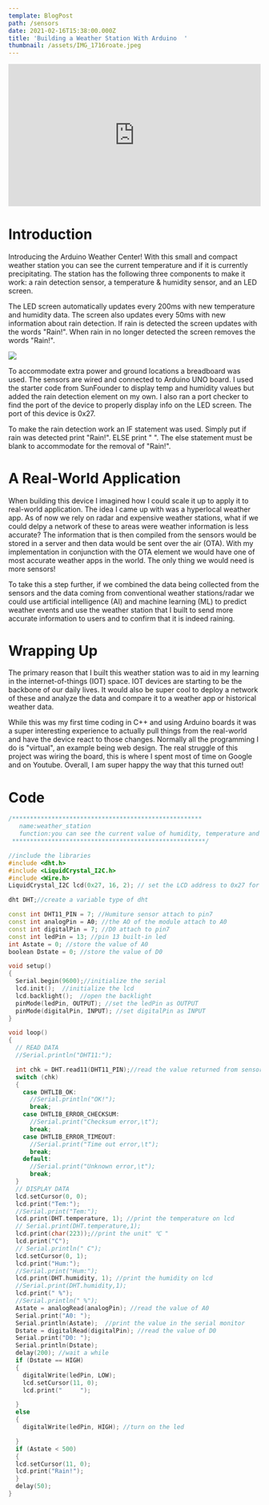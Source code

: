 ```yaml
---
template: BlogPost
path: /sensors
date: 2021-02-16T15:38:00.000Z
title: 'Building a Weather Station With Arduino  '
thumbnail: /assets/IMG_1716roate.jpeg
---
```

<div class="video-responsive">

<iframe width="560" height="315" src="https://www.youtube.com/embed/EJu8htgnm5E" frameborder="0" allow="accelerometer; autoplay; clipboard-write; encrypted-media; gyroscope; picture-in-picture" allowfullscreen></iframe>
</div>
<style>
.video-responsive{
    overflow:hidden;
    padding-bottom:56.25%;
    position:relative;
    height:0;
}
.video-responsive iframe{
    left:0;
    margin-right:auto;
    margin-left:auto;
    top:0;
    height:100%;
    width:100%;
    position:absolute;
}
</style>

# Introduction

Introducing the Arduino Weather Center! With this small and compact weather station you can see the current temperature and if it is currently precipitating. The station has the following three components to make it work: a rain detection sensor, a temperature & humidity sensor, and an LED screen. 

The LED screen automatically updates every 200ms with new temperature and humidity data. The screen also updates every 50ms with new information about rain detection. If rain is detected the screen updates with the words "Rain!".  When rain in no longer detected the screen removes the words "Rain!".

![](/assets/IMG_1716roate.jpeg)

To accommodate extra power and ground locations a breadboard was used. The sensors are wired and connected to Arduino UNO board. I used the starter code from SunFounder to display temp and humidity values but added the rain detection element on my own. I also ran a port checker to find the port of the device to properly display info on the LED screen. The port of this device is 0x27. 

To make the rain detection work an IF statement was used. Simply put if rain was detected print "Rain!". ELSE print "      ". The else statement must be blank to accommodate for the removal of "Rain!".

# A Real-World Application 

When building this device I imagined how I could scale it up to apply it to real-world application. The idea I came up with was a hyperlocal weather app. As of now we rely on radar and expensive weather stations, what if we could delpy a network of these to areas were weather information is less accurate? The information that is then compiled from the sensors would be stored in a server and then data would be sent over the air (OTA). With my implementation in conjunction with the OTA element we would have one of most accurate weather apps in the world. The only thing we would need is more sensors! 

To take this a step further, if we combined the data being collected from the sensors and the data coming from conventional weather stations/radar we could use artificial intelligence (AI) and machine learning (ML) to predict weather events and use the weather station that I built to send more accurate information to users and to confirm that it is indeed raining. 

# Wrapping Up

The primary reason that I built this weather station was to aid in my learning in the internet-of-things (IOT) space. IOT devices are starting to be the backbone of our daily lives. It would also be super cool to deploy a network of these and analyze the data and compare it to a weather app or historical weather data. 

While this was my first time coding in C++ and using Arduino boards it was a super interesting experience to actually pull things from the real-world and have the device react to those changes. Normally all the programming I do is "virtual", an example being web design. The real struggle of this project was wiring the board, this is where I spent most of time on Google and on Youtube. Overall, I am super happy the way that this turned out!

# Code

```cpp
/*****************************************************
   name:weather_station
   function:you can see the current value of humidity, temperature and if it is currently raining.
 ******************************************************/

//include the libraries
#include <dht.h>
#include <LiquidCrystal_I2C.h>
#include <Wire.h>
LiquidCrystal_I2C lcd(0x27, 16, 2); // set the LCD address to 0x27 for a 16 chars and 2 line display

dht DHT;//create a variable type of dht

const int DHT11_PIN = 7; //Humiture sensor attach to pin7
const int analogPin = A0; //the AO of the module attach to A0
const int digitalPin = 7; //D0 attach to pin7
const int ledPin = 13; //pin 13 built-in led
int Astate = 0; //store the value of A0
boolean Dstate = 0; //store the value of D0

void setup()
{
  Serial.begin(9600);//initialize the serial
  lcd.init();  //initialize the lcd
  lcd.backlight();  //open the backlight
  pinMode(ledPin, OUTPUT); //set the ledPin as OUTPUT
  pinMode(digitalPin, INPUT); //set digitalPin as INPUT
}

void loop()
{
  // READ DATA
  //Serial.println("DHT11:");

  int chk = DHT.read11(DHT11_PIN);//read the value returned from sensor
  switch (chk)
  {
    case DHTLIB_OK:
      //Serial.println("OK!");
      break;
    case DHTLIB_ERROR_CHECKSUM:
      //Serial.print("Checksum error,\t");
      break;
    case DHTLIB_ERROR_TIMEOUT:
      //Serial.print("Time out error,\t");
      break;
    default:
      //Serial.print("Unknown error,\t");
      break;
  }
  // DISPLAY DATA
  lcd.setCursor(0, 0);
  lcd.print("Tem:");
  //Serial.print("Tem:");
  lcd.print(DHT.temperature, 1); //print the temperature on lcd
  // Serial.print(DHT.temperature,1);
  lcd.print(char(223));//print the unit" ℃ "
  lcd.print("C");
  // Serial.println(" C");
  lcd.setCursor(0, 1);
  lcd.print("Hum:");
  //Serial.print("Hum:");
  lcd.print(DHT.humidity, 1); //print the humidity on lcd
  //Serial.print(DHT.humidity,1);
  lcd.print(" %");
  //Serial.println(" %");
  Astate = analogRead(analogPin); //read the value of A0
  Serial.print("A0: ");
  Serial.println(Astate);  //print the value in the serial monitor
  Dstate = digitalRead(digitalPin); //read the value of D0
  Serial.print("D0: ");
  Serial.println(Dstate);
  delay(200); //wait a while
  if (Dstate == HIGH)
  {
    digitalWrite(ledPin, LOW);
    lcd.setCursor(11, 0);
    lcd.print("     ");

  }
  else
  {
    digitalWrite(ledPin, HIGH); //turn on the led

  }
  if (Astate < 500)
  {
  lcd.setCursor(11, 0);
  lcd.print("Rain!");
  }
  delay(50);
}
```
